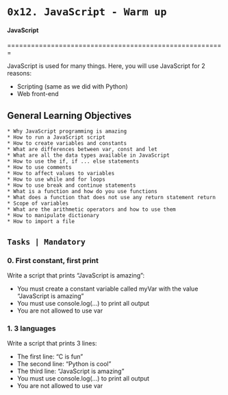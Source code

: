 # 	`0x12. JavaScript - Warm up`

#### JavaScript
=======================================================

JavaScript is used for many things. Here, you will use JavaScript for 2 reasons:
 * Scripting (same as we did with Python)
 * Web front-end

## General Learning Objectives

	* Why JavaScript programming is amazing
	* How to run a JavaScript script
	* How to create variables and constants
	* What are differences between var, const and let
	* What are all the data types available in JavaScript
	* How to use the if, if ... else statements
	* How to use comments
	* How to affect values to variables
	* How to use while and for loops
	* How to use break and continue statements
	* What is a function and how do you use functions
	* What does a function that does not use any return statement return
	* Scope of variables
	* What are the arithmetic operators and how to use them
	* How to manipulate dictionary
	* How to import a file

## `Tasks | Mandatory`

### 0. First constant, first print
 
Write a script that prints “JavaScript is amazing”:
* You must create a constant variable called myVar with the value “JavaScript is amazing”
* You must use console.log(...) to print all output
* You are not allowed to use var

### 1. 3 languages

Write a script that prints 3 lines:
* The first line: “C is fun”
* The second line: “Python is cool”
* The third line: “JavaScript is amazing”
* You must use console.log(...) to print all output
* You are not allowed to use var

